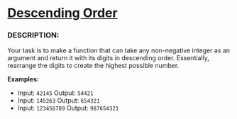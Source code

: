 # [Descending Order](https://www.codewars.com/kata/5467e4d82edf8bbf40000155)

### DESCRIPTION:

Your task is to make a function that can take any non-negative integer as an argument and return it with its digits in 
descending order. Essentially, rearrange the digits to create the highest possible number.

**Examples:**

- Input: `42145` Output: `54421`
- Input: `145263` Output: `654321`
- Input: `123456789` Output: `987654321`
